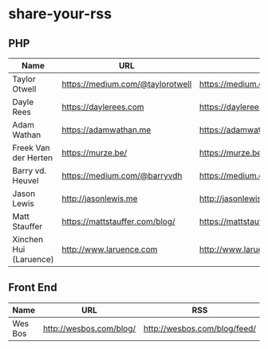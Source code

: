 # share-your-rss

## PHP

|Name |  URL | RSS |
| --- | ---- | --- |
| Taylor Otwell | https://medium.com/@taylorotwell | https://medium.com/feed/@taylorotwell |
| Dayle Rees | https://daylerees.com | https://daylerees.com/rss |
| Adam Wathan | https://adamwathan.me | https://adamwathan.me/rss |
| Freek Van der Herten | https://murze.be/ | https://murze.be/feed |
| Barry vd. Heuvel | https://medium.com/@barryvdh | https://medium.com/feed/@barryvdh |
| Jason Lewis | http://jasonlewis.me | http://jasonlewis.me/rss |
| Matt Stauffer | https://mattstauffer.com/blog/ | https://mattstauffer.com/blog/feed.atom |
| Xinchen Hui (Laruence)|http://www.laruence.com | http://www.laruence.com/feed | 

## Front End

|Name |  URL | RSS |
| --- | ---- | --- |
| Wes Bos | http://wesbos.com/blog/| http://wesbos.com/blog/feed/ | 
